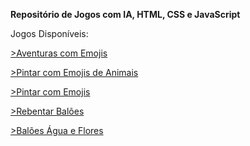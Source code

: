 <p><b><strong>Repositório de Jogos com IA, HTML, CSS e JavaScript</strong></b></p>
<p>Jogos Disponíveis:</p>
<p><a href="https://jopacheco.github.io/jogos/Emojis Adventures">>Aventuras com Emojis</a></p>
<p><a href="https://jopacheco.github.io/jogos/Pintar com Emojis Animais">>Pintar com Emojis de Animais</a></p>
<p><a href="https://jopacheco.github.io/jogos/Pintar com Emojis">>Pintar com Emojis</a></p>
<p><a href="https://jopacheco.github.io/jogos/PopupBalloons">>Rebentar Balões</a></p>
<p><a href="https://jopacheco.github.io/jogos/Water Balloon Flowers">>Balões Água e Flores</a></p>

